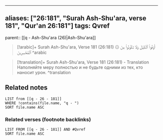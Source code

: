 
---
aliases: ["26:181", "Surah Ash-Shu'ara, verse 181", "Qur'an 26:181"]
tags: Qvref
---

parent:: [[q - Ash-Shu'ara (26)|Ash-Shu'ara]]

> [!arabic]+ Surah Ash-Shu'ara, Verse 181 (26:181)
> <span class="quran-arabic">۞ أَوْفُوا۟ ٱلْكَيْلَ وَلَا تَكُونُوا۟ مِنَ ٱلْمُخْسِرِينَ</span>
^arabic

> [!translation]+ Surah Ash-Shu'ara, Verse 181 (26:181) - Translation
> Наполняйте меру полностью и не будьте одними из тех, кто наносит урон.
^translation



## Related notes
```dataview
LIST from [[q - 26 - 181]]
WHERE !contains(file.name, "q - ")
SORT file.name ASC
```

### Related verses (footnote backlinks)
```dataview
LIST FROM [[q - 26 - 181]] AND #Qvref
SORT file.name ASC
```

